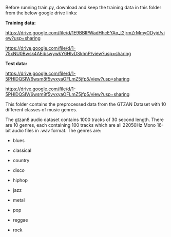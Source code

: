 Before running train.py, download and keep the training data in this folder from the below google drive links:

  **Training data:**
  
  https://drive.google.com/file/d/1E9BBIPWadHhcEYAq_t2jrmZrMmyODyjd/view?usp=sharing

  https://drive.google.com/file/d/1-75xNU0Bwsk4AEibswywkY6HlvDSkhnP/view?usp=sharing
  
  **Test data:**
  
  https://drive.google.com/file/d/1-5PHlDQSIW6wsm8f5vvxyaOFLmZ5jfp5/view?usp=sharing
  
  https://drive.google.com/file/d/1-5PHlDQSIW6wsm8f5vvxyaOFLmZ5jfp5/view?usp=sharing
  
This folder contains the preprocessed data from the GTZAN Dataset with 10 different classes of music genres.


The gtzan8 audio dataset contains 1000 tracks of 30 second length. There are 10 genres, each containing 100 tracks which are all 22050Hz Mono 16-bit audio files in .wav format. The genres are:

 * blues

 * classical

 * country

 * disco

 * hiphop

 * jazz

 * metal

 * pop 

 * reggae

 * rock


